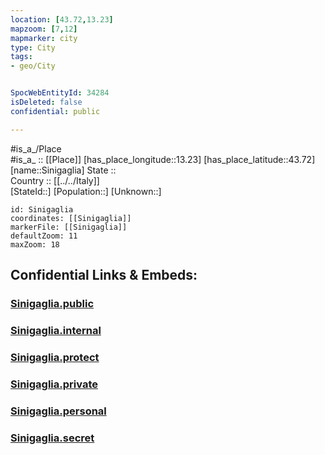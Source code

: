 ```yaml
---
location: [43.72,13.23] 
mapzoom: [7,12] 
mapmarker: city 
type: City
tags:
- geo/City


SpocWebEntityId: 34284
isDeleted: false
confidential: public

---
```

#is_a_/Place  
#is_a_ :: [[Place]] 
[has_place_longitude::13.23] 
[has_place_latitude::43.72] 
[name::Sinigaglia] 
State ::  
Country :: [[../../Italy]]  
[StateId::] 
[Population::] 
[Unknown::] 


```leaflet
id: Sinigaglia
coordinates: [[Sinigaglia]] 
markerFile: [[Sinigaglia]] 
defaultZoom: 11 
maxZoom: 18
```


## Confidential Links & Embeds: 

### [Sinigaglia.public](/_public/\Earth\Continent\Europe\Europe~South\Italy\CitySinigaglia.public.md) 

### [Sinigaglia.internal](/_internal/\Earth\Continent\Europe\Europe~South\Italy\CitySinigaglia.internal.md) 

### [Sinigaglia.protect](/_protect/\Earth\Continent\Europe\Europe~South\Italy\CitySinigaglia.protect.md) 

### [Sinigaglia.private](/_private/\Earth\Continent\Europe\Europe~South\Italy\CitySinigaglia.private.md) 

### [Sinigaglia.personal](/_personal/\Earth\Continent\Europe\Europe~South\Italy\CitySinigaglia.personal.md) 

### [Sinigaglia.secret](/_secret/\Earth\Continent\Europe\Europe~South\Italy\CitySinigaglia.secret.md)


